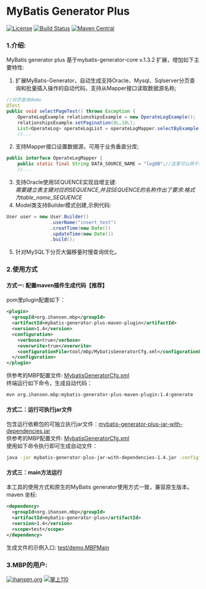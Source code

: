 # MyBatis Generator Plus

[![License](http://img.shields.io/:license-apache-brightgreen.svg)](http://www.apache.org/licenses/LICENSE-2.0.html)
[![Build Status](https://travis-ci.org/handosme/mybatis-generator-plus.svg?branch=master)](https://travis-ci.org/handosme/mybatis-generator-plus)
[![Maven Central](https://img.shields.io/maven-central/v/org.apache.maven/apache-maven.svg)](http://search.maven.org/#artifactdetails%7Corg.ihansen.mbp%7Cmybatis-generator-plus%7C1.1%7Cjar)

### 1.介绍:  
MyBatis generator plus 基于mybatis-generator-core v.1.3.2 扩展，增加如下主要特性:
1. 扩展MyBatis-Generator，自动生成支持Oracle、Mysql、Sqlserver分页查询和批量插入操作的自动代码，支持从Mapper接口读取数据源名称;
```java
//分页查询demo
@Test
public void selectPageTest() throws Exception {  
	OperateLogExample relationshipsExample = new OperateLogExample();
    relationshipsExample.setPagination(0L,10L);
    List<OperateLog> operateLogList = operateLogMapper.selectByExample(relationshipsExample);
    //...
```
2. 支持Mapper接口设置数据源，可用于业务垂直分库;
```java
public interface OperateLogMapper {
    public static final String DATA_SOURCE_NAME = "logDB";//这里可以用于标示数据源名称
    //...
```
3. 支持Oracle使用SEQUENCE实现自增主键:  
*需要建立表主键对应的SEQUENCE,并且SEQUENCE的名称作出了要求:格式为table_name_SEQUENCE*
4. Model类支持Builder模式创建,示例代码:
```java
User user = new User.Builder()
				.userName("insert_test")
				.creatTime(new Date())
				.updateTime(new Date())
				.build();
```  
5. 针对MySQL下分页大偏移量时慢查询优化。

### 2.使用方式  
#### 方式一: 配置maven插件生成代码【推荐】  
pom里plugin配置如下：  
```xml
<plugin>
  <groupId>org.ihansen.mbp</groupId>
  <artifactId>mybatis-generator-plus-maven-plugin</artifactId>
  <version>1.4</version>
  <configuration>
    <verbose>true</verbose>
    <overwrite>true</overwrite>
    <configurationFile>tool/mbp/MybatisGeneratorCfg.xml</configurationFile>
  </configuration>
</plugin>
```
供参考的MBP配置文件: 
[MybatisGeneratorCfg.xml](https://github.com/handosme/mybatis-generator-plus/blob/master/src/test/resources/MybatisGeneratorCfg.xml)  
终端运行如下命令，生成自动代码：  
```bash
mvn org.ihansen.mbp:mybatis-generator-plus-maven-plugin:1.4:generate
```

#### 方式二：运行可执行jar文件  
包含运行依赖包的可独立执行jar文件：[mybatis-generator-plus-jar-with-dependencies.jar](https://static-ali.ihansen.org/jar/mbp/mybatis-generator-plus-jar-with-dependencies-1.4.jar)   
供参考的MBP配置文件: 
[MybatisGeneratorCfg.xml](https://github.com/handosme/mybatis-generator-plus/blob/master/src/test/resources/MybatisGeneratorCfg.xml)  
使用如下命令执行即可生成自动文件：
```bash
java -jar mybatis-generator-plus-jar-with-dependencies-1.4.jar -configfile MybatisGeneratorCfg.xml -overwrite
```


#### 方式三：main方法运行
本工具的使用方式和原生的MyBatis generator使用方式一致，兼容原生版本。maven 坐标:
```xml
<dependency>
  <groupId>org.ihansen.mbp</groupId>
  <artifactId>mybatis-generator-plus</artifactId>
  <version>1.4</version>
  <scope>test</scope>
</dependency>
```
生成文件的示例入口: 
[test/demo.MBPMain](https://github.com/handosme/mybatis-generator-plus/blob/master/src/test/java/demo/MBPMain.java)    



### 3.MBP的用户:
[![ihansen.org](http://ihansen.oss-cn-hangzhou.aliyuncs.com/img/ihansen.png)](http://www.ihansen.org/)
[![掌上110](http://ihansen.oss-cn-hangzhou.aliyuncs.com/img/110_6b54392.png)](http://www.lvwan.com/110.html)



